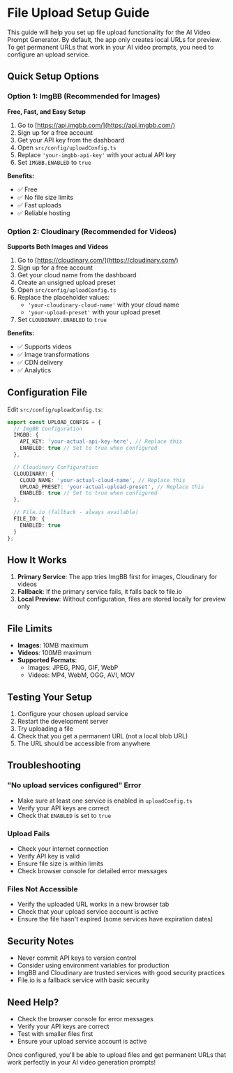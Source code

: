 # File Upload Setup Guide

This guide will help you set up file upload functionality for the AI Video Prompt Generator. By default, the app only creates local URLs for preview. To get permanent URLs that work in your AI video prompts, you need to configure an upload service.

## Quick Setup Options

### Option 1: ImgBB (Recommended for Images)
**Free, Fast, and Easy Setup**

1. Go to [https://api.imgbb.com/](https://api.imgbb.com/)
2. Sign up for a free account
3. Get your API key from the dashboard
4. Open `src/config/uploadConfig.ts`
5. Replace `'your-imgbb-api-key'` with your actual API key
6. Set `IMGBB.ENABLED` to `true`

**Benefits:**
- ✅ Free
- ✅ No file size limits
- ✅ Fast uploads
- ✅ Reliable hosting

### Option 2: Cloudinary (Recommended for Videos)
**Supports Both Images and Videos**

1. Go to [https://cloudinary.com/](https://cloudinary.com/)
2. Sign up for a free account
3. Get your cloud name from the dashboard
4. Create an unsigned upload preset
5. Open `src/config/uploadConfig.ts`
6. Replace the placeholder values:
   - `'your-cloudinary-cloud-name'` with your cloud name
   - `'your-upload-preset'` with your upload preset
7. Set `CLOUDINARY.ENABLED` to `true`

**Benefits:**
- ✅ Supports videos
- ✅ Image transformations
- ✅ CDN delivery
- ✅ Analytics

## Configuration File

Edit `src/config/uploadConfig.ts`:

```typescript
export const UPLOAD_CONFIG = {
  // ImgBB Configuration
  IMGBB: {
    API_KEY: 'your-actual-api-key-here', // Replace this
    ENABLED: true // Set to true when configured
  },

  // Cloudinary Configuration
  CLOUDINARY: {
    CLOUD_NAME: 'your-actual-cloud-name', // Replace this
    UPLOAD_PRESET: 'your-actual-upload-preset', // Replace this
    ENABLED: true // Set to true when configured
  },

  // File.io (fallback - always available)
  FILE_IO: {
    ENABLED: true
  }
};
```

## How It Works

1. **Primary Service**: The app tries ImgBB first for images, Cloudinary for videos
2. **Fallback**: If the primary service fails, it falls back to file.io
3. **Local Preview**: Without configuration, files are stored locally for preview only

## File Limits

- **Images**: 10MB maximum
- **Videos**: 100MB maximum
- **Supported Formats**: 
  - Images: JPEG, PNG, GIF, WebP
  - Videos: MP4, WebM, OGG, AVI, MOV

## Testing Your Setup

1. Configure your chosen upload service
2. Restart the development server
3. Try uploading a file
4. Check that you get a permanent URL (not a local blob URL)
5. The URL should be accessible from anywhere

## Troubleshooting

### "No upload services configured" Error
- Make sure at least one service is enabled in `uploadConfig.ts`
- Verify your API keys are correct
- Check that `ENABLED` is set to `true`

### Upload Fails
- Check your internet connection
- Verify API key is valid
- Ensure file size is within limits
- Check browser console for detailed error messages

### Files Not Accessible
- Verify the uploaded URL works in a new browser tab
- Check that your upload service account is active
- Ensure the file hasn't expired (some services have expiration dates)

## Security Notes

- Never commit API keys to version control
- Consider using environment variables for production
- ImgBB and Cloudinary are trusted services with good security practices
- File.io is a fallback service with basic security

## Need Help?

- Check the browser console for error messages
- Verify your API keys are correct
- Test with smaller files first
- Ensure your upload service account is active

Once configured, you'll be able to upload files and get permanent URLs that work perfectly in your AI video generation prompts!
